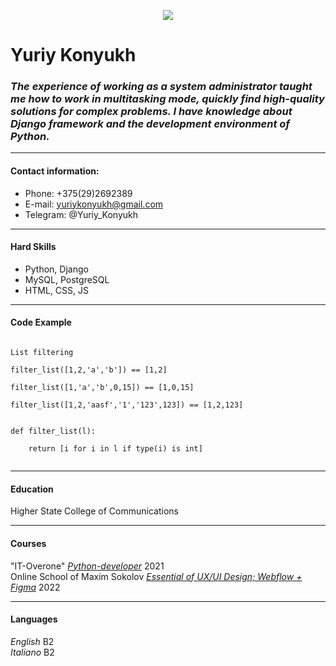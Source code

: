 <!-- Creation of cv.md -->
<p align="center">
  <img src="https://farm66.staticflickr.com/65535/52491025403_688e5d05cc_m.jpg">
</p>

# Yuriy Konyukh
### _The experience of working as a system administrator taught me how to work in multitasking mode, quickly find high-quality solutions for complex problems. I have knowledge about **Django framework** and the development environment of Python._
****
#### Contact information:
  * Phone: +375(29)2692389
  * E-mail: yuriykonyukh@gmail.com
  * Telegram: @Yuriy_Konyukh
****
#### Hard Skills
* Python, Django
* MySQL, PostgreSQL
* HTML, CSS, JS
****
#### Code Example
``` 

List filtering

filter_list([1,2,'a','b']) == [1,2]

filter_list([1,'a','b',0,15]) == [1,0,15]

filter_list([1,2,'aasf','1','123',123]) == [1,2,123]


def filter_list(l):

    return [i for i in l if type(i) is int]
    
```
----
#### Education
Higher State College of Communications
****
#### Courses
"IT-Overone" [*Python-developer*](https://live.staticflickr.com/65535/52490720406_e16ed0960b_c.jpg) 2021<br>
Online School of Maxim Sokolov [*Essential of UX/UI Design; Webflow + Figma*](https://live.staticflickr.com/65535/52491272073_183305510f_b.jpg) 2022
****
#### Languages
*English* B2<br>
*Italiano* B2

